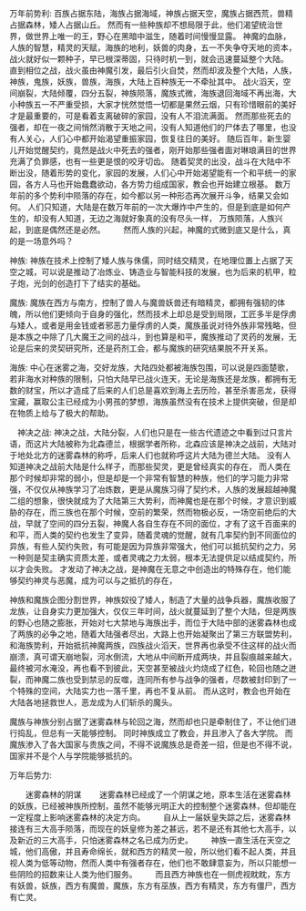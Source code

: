 万年前势利:
百族占据东陆，海族占据海域，神族占据天空，魔族占据西荒，兽精占据森林，矮人占据山丘。
然而有一些种族却不想局限于此，他们渴望统治世界，做世界上唯一的王，野心在黑暗中滋生，随着时间慢慢显露。
神魔的血脉，人族的智慧，精灵的天赋，海族的地利，妖兽的肉身，五一不失争夺天地的资本，战火就好似一颗种子，早已根深蒂固，只待时机一到，就会迅速蔓延整个大陆。
直到相位之战，战火虽由神魔引发，最后引火自焚，然而却波及整个大陆，人族，神族，鬼族，妖族，兽族，海族，大陆上百种族无一不牵扯其中。
战火滔天，空间崩裂，大陆倾覆，四分五裂，神族陨落，魔族式微，海族退回海域不再出海，大小种族五一不严重受损，大家才恍然觉悟一切都是果然云烟，只有珍惜眼前的美好才是最重要的，可是看着支离破碎的家园，没有人不泪流满面。
然而那些死去的强者，却在一夜之间悄然消散于天地之间，没有人知道他们的尸体去了哪里，也没有人关心，人们心中都开始渴望重振家园，恢复往日的美好。
随后百年，新生婴儿开始觉醒契约，竟然是战火中死去的强者，刚开始那些强者面对琳琅满目的世界充满了负罪感，也有一些更是恨的咬牙切齿。
随着契灵的出没，战斗在大陆中不断出没，随着形势的变化，家园的发展，人们心中开始渴望能有一个和平统一的家园，各方人马也开始蠢蠢欲动，各方势力组成国家，教会也开始建立根基。
数万年前的多个势利中陨落的存在，如今都以另一种形态再次展开斗争，结果又会如何。
人们只知道，大陆是在数万年前的一次大爆炸中产生的，但是到底是如何产生的，却没有人知道，无边之海就好象真的没有尽头一样，
万族陨落，人族兴起，到底是偶然还是必然。
　　然而人族的兴起，神魔的式微到底又是什么，真的是一场意外吗？


神族:
神族在技术上控制了矮人族与侏儒，同时结交精灵，在地理位置上占据了天空之城，可以说是推动了冶炼业、铸造业与智能科技的发展，也为后来的机甲，粒子炮，光剑的创造打下了结实的基础。


魔族:
魔族在西方与南方，控制了兽人与魔兽妖兽还有暗精灵，都拥有强韧的体魄，所以他们更倾向于自身的强化，然而技术上却总是受到局限，工匠多半是俘虏与矮人，或者是用金钱或者邪恶力量俘虏的人类，魔族虽说对待外族非常残略，但是本族之中除了几大魔王之间的战斗，到也算是和平，魔族推动了灵药的发展，无论是后来的灵契研究所，还是药剂工会，都与魔族的研究结果脱不开关系。


海族:
中心在迷雾之海，交好龙族，大陆四处都被海族包围，可以说是四面楚歌，若非海水对种族的限制，只怕大陆早已战火连天，无论是海族还是龙族，都拥有无数的财宝，所以才造成了后来的人们总是喜欢到海上去历险，甚至杀害恶龙，获得宝藏，赢取公主已经成为小男孩的梦想，海族虽然没有在技术上提供突破，但是却在物质上给与了极大的帮助。


　神决之战:
神决之战，大陆分裂，人们也只是在一些古代遗迹之中看到过只言片语，而这片大陆被称为北森德兰，根据学者所称，北森应该是神决之战前，大陆对于地处北方的迷雾森林的称呼，后来人们也就称呼这片大陆为德兰大陆。
没有人知道神决之战前大陆是什么样子，而那些契灵，更是曾经真实的存在，
而人类在那个时候却非常的弱小，但是却是一个非常有智慧的种族，他们的学习能力非常强，不仅仅从神族学习了冶炼数，更是从魔族习得了契约术，人族的发展超越神魔二组的想象，很快就成为了大陆第三大势利，而神魔也是在那个时候，才意识到威胁的存在，而三族也在那个时候，空前的繁荣，然而物极必反，一场空前绝后的大战，早就了空间的四分五裂，神魔人各自生存在不同的面位，才有了这千百面来的和平，而人类的契约也发生了变异，随着灵魂的觉醒，就有几率契约到不同面位的异族，有些人契约失败，有可能是因为异族非常强大，他们可以抵抗契约之力，另一种则是契主确实资质太差，或者灵魂之力太弱，根本无法提供足以结成契约，所以才会失败。
才发动了神决之战，是神魔在无意之中创造出的特殊存在，他们能够契约神灵与恶魔，成为可以与之抵抗的存在，

神族和魔族企图分割世界，神族奴役了矮人，制造了大量的战争兵器，魔族收服了龙族，让自身实力更加强大，仅仅三年时间，战火就蔓延到了整个大陆，但是两族的野心也随之膨胀，开始对七大禁地与海族出手，而位于大陆中部的迷雾森林也成了两族的必争之地，随着大陆强者尽出，大路上也开始凝聚出了第三方联盟势利，和海族势利，开始抵抗神魔两族，四族战火滔天，世界再也承受不住这样的战火而崩溃，真可谓天崩地裂，河水倒流，大地从中间断开成两块，并且裂痕越来越大，最终被河水淹没，再也看不到彼此，天空甚至被战火灼烧成了红色，轮回也随之迸裂，而神魔二族也受到禁忌的反噬，连同所有参与战争的强者，尽数被封印到了一个特殊的空间，大陆实力也一落千里，再也不复从前。
而从这时，教会也开始在大陆各地拯救世人，恶龙成为人们斩杀的魔头。

魔族与神族分别占据了迷雾森林与轮回之海，然而却也只是牵制住了，不让他们进行捣乱，但总有一天能够控制。
同时神族成立了教会，并且渗入了各大学院。
而魔族渗入了各大国家与贵族之间，不得不说魔族总是奇差一招，但是也不得不说，国家并不是个人与学院能够抵抗的。


万年后势力:

　　迷雾森林的阴谋
　　迷雾森林已经成了一个阴谋之地，原本生活在迷雾森林的妖族，已经被神族所控制，虽然不能够光明正大的控制整个迷雾森林，但却能在一定程度上影响迷雾森林的决定方向。
　　自从上一届妖皇失踪之后，迷雾森林接连有三大高手陨落，而现在的妖皇修为差之甚远，若不是还有其他七大高手，以及新近的三大高手，只怕迷雾森林之名已成为历史。
　　神族一直生活在天空之城，他们高傲，并且寿命绵长，就和西方的精灵一般，所以他们看不起人类，并且视人类为低等动物，然而人类中有强者存在，他们也不敢肆意妄为，所以只能想一些阴险的招数来让人类为他们服务。
　　而且西方神族也在一侧虎视眈眈，东方有妖兽，妖族，西方有魔兽，魔族，东方有巫族，西方有精灵，东方有僵尸，西方有亡灵。

























